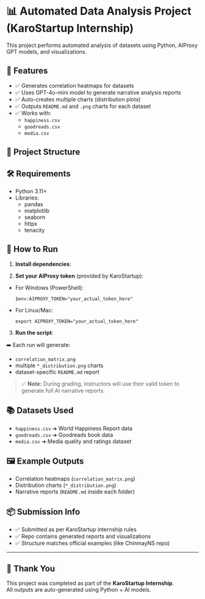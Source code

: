 # 📊 Automated Data Analysis Project (KaroStartup Internship)

This project performs automated analysis of datasets using Python, AIProxy GPT models, and visualizations.

## 🚀 Features
- ✅ Generates correlation heatmaps for datasets
- ✅ Uses GPT-4o-mini model to generate narrative analysis reports
- ✅ Auto-creates multiple charts (distribution plots)
- ✅ Outputs `README.md` and `.png` charts for each dataset
- ✅ Works with:
  - `happiness.csv`
  - `goodreads.csv`
  - `media.csv`

## 📂 Project Structure


## 🛠️ Requirements

- Python 3.11+
- Libraries:
  - pandas
  - matplotlib
  - seaborn
  - httpx
  - tenacity

## 📝 How to Run

1. **Install dependencies**:


2. **Set your AIProxy token** (provided by KaroStartup):
- For Windows (PowerShell):
  ```
  $env:AIPROXY_TOKEN="your_actual_token_here"
  ```
- For Linux/Mac:
  ```
  export AIPROXY_TOKEN="your_actual_token_here"
  ```

3. **Run the script**:


➡️ Each run will generate:
- `correlation_matrix.png`
- multiple `*_distribution.png` charts
- dataset-specific `README.md` report

> ✅ **Note:** During grading, instructors will use their valid token to generate full AI narrative reports.

## 📚 Datasets Used
- `happiness.csv` ➔ World Happiness Report data
- `goodreads.csv` ➔ Goodreads book data
- `media.csv` ➔ Media quality and ratings dataset

## 🖼️ Example Outputs
- Correlation heatmaps (`correlation_matrix.png`)
- Distribution charts (`*_distribution.png`)
- Narrative reports (`README.md` inside each folder)

## 📦 Submission Info
- ✅ Submitted as per KaroStartup internship rules
- ✅ Repo contains generated reports and visualizations
- ✅ Structure matches official examples (like ChinmayNS repo)

---

## 🙌 Thank You
This project was completed as part of the **KaroStartup Internship**.  
All outputs are auto-generated using Python + AI models.
